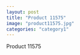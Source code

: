 ```yaml
---
layout: post
title: "Product 11575"
image: "product11575.jpg"
categories: "category1"
---
```

Product 11575
